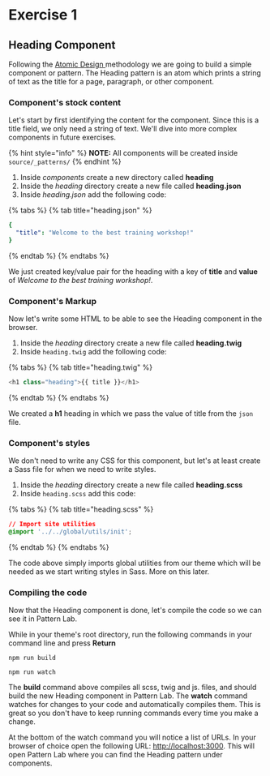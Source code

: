 # Exercise 1

## Heading Component

Following the [Atomic Design ](https://atomicdesign.bradfrost.com/table-of-contents/)methodology we are going to build a simple component or pattern. The Heading pattern is an atom which prints a string of text as the title for a page, paragraph, or other component.

### Component's stock content

Let's start by first identifying the content for the component. Since this is a title field, we only need a string of text. We'll dive into more complex components in future exercises.

{% hint style="info" %}
**NOTE:** All components will be created inside `source/_patterns/`
{% endhint %}

1. Inside _components_ create a new directory called **heading**
2. Inside the _heading_ directory create a new file called **heading.json**
3. Inside _heading.json_ add the following code:

{% tabs %}
{% tab title="heading.json" %}
```yaml
{
  "title": "Welcome to the best training workshop!"
}
```
{% endtab %}
{% endtabs %}

We just created key/value pair for the heading with a key of **title** and **value** of _Welcome to the best training workshop!_.

### Component's Markup

Now let's write some HTML to be able to see the Heading component in the browser.

1. Inside the _heading_ directory create a new file called **heading.twig**
2. Inside `heading.twig` add the following code:

{% tabs %}
{% tab title="heading.twig" %}
```php
<h1 class="heading">{{ title }}</h1>
```
{% endtab %}
{% endtabs %}

We created a **h1** heading in which we pass the value of title from the `json` file.

### Component's styles

We don't need to write any CSS for this component, but let's at least create a Sass file for when we need to write styles.

1. Inside the _heading_ directory create a new file called **heading.scss**
2. Inside `heading.scss` add this code:

{% tabs %}
{% tab title="heading.scss" %}
```css
// Import site utilities
@import '../../global/utils/init';
```
{% endtab %}
{% endtabs %}

The code above simply imports global utilities from our theme which will be needed as we start writing styles in Sass. More on this later.

### Compiling the code

Now that the Heading component is done, let's compile the code so we can see it in Pattern Lab.

While in your theme's root directory, run the following commands in your command line and press **Return**

`npm run build`

`npm run watch`

The **build** command above compiles all scss, twig and js. files, and should build the new Heading component in Pattern Lab. The **watch** command watches for changes to your code and automatically compiles them. This is great so you don't have to keep running commands every time you make a change.

At the bottom of the watch command you will notice a list of URLs. In your browser of choice open the following URL: [http://localhost:3000](http://localhost:3000). This will open Pattern Lab where you can find the Heading pattern under components.


